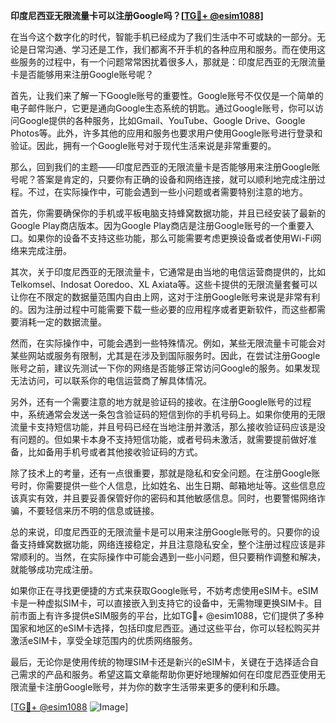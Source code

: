 **印度尼西亚无限流量卡可以注册Google吗？[[TG💪+ @esim1088](https://t.me/s/esim1088)]**

在当今这个数字化的时代，智能手机已经成为了我们生活中不可或缺的一部分。无论是日常沟通、学习还是工作，我们都离不开手机的各种应用和服务。而在使用这些服务的过程中，有一个问题常常困扰着很多人，那就是：印度尼西亚的无限流量卡是否能够用来注册Google账号呢？

首先，让我们来了解一下Google账号的重要性。Google账号不仅仅是一个简单的电子邮件账户，它更是通向Google生态系统的钥匙。通过Google账号，你可以访问Google提供的各种服务，比如Gmail、YouTube、Google Drive、Google Photos等。此外，许多其他的应用和服务也要求用户使用Google账号进行登录和验证。因此，拥有一个Google账号对于现代生活来说是非常重要的。

那么，回到我们的主题——印度尼西亚的无限流量卡是否能够用来注册Google账号呢？答案是肯定的，只要你有正确的设备和网络连接，就可以顺利地完成注册过程。不过，在实际操作中，可能会遇到一些小问题或者需要特别注意的地方。

首先，你需要确保你的手机或平板电脑支持蜂窝数据功能，并且已经安装了最新的Google Play商店版本。因为Google Play商店是注册Google账号的一个重要入口。如果你的设备不支持这些功能，那么可能需要考虑更换设备或者使用Wi-Fi网络来完成注册。

其次，关于印度尼西亚的无限流量卡，它通常是由当地的电信运营商提供的，比如Telkomsel、Indosat Ooredoo、XL Axiata等。这些卡提供的无限流量套餐可以让你在不限定的数据量范围内自由上网，这对于注册Google账号来说是非常有利的。因为注册过程中可能需要下载一些必要的应用程序或者更新软件，而这些都需要消耗一定的数据流量。

然而，在实际操作中，可能会遇到一些特殊情况。例如，某些无限流量卡可能会对某些网站或服务有限制，尤其是在涉及到国际服务时。因此，在尝试注册Google账号之前，建议先测试一下你的网络是否能够正常访问Google的服务。如果发现无法访问，可以联系你的电信运营商了解具体情况。

另外，还有一个需要注意的地方就是验证码的接收。在注册Google账号的过程中，系统通常会发送一条包含验证码的短信到你的手机号码上。如果你使用的无限流量卡支持短信功能，并且号码已经在当地注册并激活，那么接收验证码应该是没有问题的。但如果卡本身不支持短信功能，或者号码未激活，就需要提前做好准备，比如备用手机号或者其他接收验证码的方式。

除了技术上的考量，还有一点很重要，那就是隐私和安全问题。在注册Google账号时，你需要提供一些个人信息，比如姓名、出生日期、邮箱地址等。这些信息应该真实有效，并且要妥善保管好你的密码和其他敏感信息。同时，也要警惕网络诈骗，不要轻信来历不明的信息或链接。

总的来说，印度尼西亚的无限流量卡是可以用来注册Google账号的。只要你的设备支持蜂窝数据功能，网络连接稳定，并且注意隐私安全，整个注册过程应该是非常顺利的。当然，在实际操作中可能会遇到一些小问题，但只要稍作调整和解决，就能够成功完成注册。

如果你正在寻找更便捷的方式来获取Google账号，不妨考虑使用eSIM卡。eSIM卡是一种虚拟SIM卡，可以直接嵌入到支持它的设备中，无需物理更换SIM卡。目前市面上有许多提供eSIM服务的平台，比如TG💪+ @esim1088，它们提供了多种国家和地区的eSIM卡选择，包括印度尼西亚。通过这些平台，你可以轻松购买并激活eSIM卡，享受全球范围内的优质网络服务。

最后，无论你是使用传统的物理SIM卡还是新兴的eSIM卡，关键在于选择适合自己需求的产品和服务。希望这篇文章能帮助你更好地理解如何在印度尼西亚使用无限流量卡注册Google账号，并为你的数字生活带来更多的便利和乐趣。

[[TG💪+ @esim1088](https://t.me/s/esim1088) ![Image](https://i.postimg.cc/4NQfJmqS/Snipaste-2025-05-13-00-14-12.png)]
